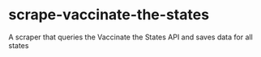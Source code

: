 # scrape-vaccinate-the-states
 A scraper that queries the Vaccinate the States API and saves data for all states
